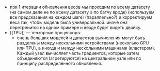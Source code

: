 - при 1 итерации обновления весов мы проходим по всему датасету (на самом деле не по всему датасету а по батчу вроде) (используем все предсказания на каждом шаге) (параллельно?) и корректируем веса так, чтобы модель была универсальной. иначе она перетренится на одном примере и везде будет видеть двойку.
- [[TPU]] — тензорные процессоры
	- очень больших моделей и датасетов вычисления могут быть разделены между несколькими устройствами (несколько GPU или TPU), а иногда и между несколькими машинами (кластером). Каждый узел вычисляет часть градиентов, которые затем объединяются (агрегируются) на центральном узле или по принципу распределённого обновления.